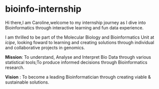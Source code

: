 # bioinfo-internship
Hi there,I am Caroline,welcome to my internship journey as I dive into Bioinformatics through interactive learning and fun data experience. 

I am thrilled to be part of the Molecular Biology and Bioinformatics Unit at *icipe*, looking foward to learning and creating solutions through individual and collaborative projects in genomics.


**Mission**: To understand, Analyse and Interpret Bio Data through various statistical tools;To produce informed decisions through Bioinformatics research.

**Vision** : To become a leading Bioinformatician through creating viable & sustainable solutions.
